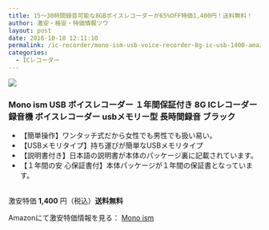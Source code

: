 ```yaml
---
title: 15～30時間録音可能な8GBボイスレコーダーが65%OFF特価1,400円！送料無料！
author: 激安・格安・特価情報ツウ
layout: post
date: 2016-10-10 12:11:10
permalink: /ic-recorder/mono-ism-usb-voice-recorder-8g-ic-usb-1400-amazon.html
categories:
  - ICレコーダー
---
```


<div class="img-bg2 img_L">
<a  href="https://www.amazon.co.jp/gp/product/B01IOPIP36/ref=as_li_qf_sp_asin_il?ie=UTF8&camp=247&creative=1211&creativeASIN=B01IOPIP36&linkCode=as2&tag=tokkajohotsu-22" target="_blank"><img border="0" src="http://ws-fe.amazon-adsystem.com/widgets/q?_encoding=UTF8&ASIN=B01IOPIP36&Format=_SL250_&ID=AsinImage&MarketPlace=JP&ServiceVersion=20070822&WS=1&tag=tokkajohotsu-22" ></a><img src="http://ir-jp.amazon-adsystem.com/e/ir?t=tokkajohotsu-22&l=as2&o=9&a=B01IOPIP36" width="1" height="1" border="0" alt="" style="border:none !important; margin:0px !important;" />
</div>

### Mono ism USB ボイスレコーダー １年間保証付き 8G ICレコーダー 録音機 ボイスレコーダー usbメモリー型 長時間録音 ブラック
<!--more-->

* 【簡単操作】ワンタッチ式だから女性でも男性でも扱い易い。
* 【USBメモリタイプ】持ち運びが簡単なUSBメモリタイプ
* 【説明書付き】日本語の説明書が本体のパッケージ裏に記載されています。
* 【１年間の安 心保証書付】本体パッケージが１年間の保証書となっています。

<br clear="all" />激安特価 <span class="tokka-price"><strong>1,400</strong></span> 円（税込）**送料無料**

Amazonにて激安特価情報を見る： <span class="fs150p"><a href="https://www.amazon.co.jp/gp/product/B01IOPIP36/ref=as_li_qf_sp_asin_il?ie=UTF8&camp=247&creative=1211&creativeASIN=B01IOPIP36&linkCode=as2&tag=tokkajohotsu-22" target="_blank">Mono ism</a></span>
